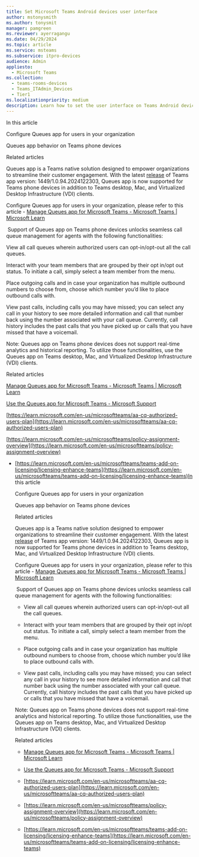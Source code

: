 ```yaml
---
title: Set Microsoft Teams Android devices user interface
author: mstonysmith
ms.author: tonysmit
manager: pamgreen
ms.reviewer: ayerragangu
ms.date: 04/29/2024
ms.topic: article
ms.service: msteams
ms.subservice: itpro-devices
audience: Admin
appliesto: 
  - Microsoft Teams
ms.collection: 
  - teams-rooms-devices
  - Teams_ITAdmin_Devices
  - Tier1
ms.localizationpriority: medium
description: Learn how to set the user interface on Teams Android devices.
---
```


In this article 

Configure Queues app for users in your organization  

Queues app behavior on Teams phone devices  

Related articles  

Queues app is a Teams native solution designed to empower organizations to streamline their customer engagement. With the latest [release](https://support.microsoft.com/en-us/office/what-s-new-in-microsoft-teams-devices-eabf4d81-acdd-4b23-afa1-9ee47bb7c5e2) of Teams app version: 1449/1.0.94.2024122303, Queues app is now supported for Teams phone devices in addition to Teams desktop, Mac, and Virtualized Desktop Infrastructure (VDI) clients. 

Configure Queues app for users in your organization, please refer to this article - [Manage Queues app for Microsoft Teams - Microsoft Teams | Microsoft Learn](/microsoftteams/manage-queues-app) 

 Support of Queues app on Teams phone devices unlocks seamless call queue management for agents with the following functionalities: 

View all call queues wherein authorized users can opt-in/opt-out all the call queues.  

Interact with your team members that are grouped by their opt in/opt out status. To initiate a call, simply select a team member from the menu. 

Place outgoing calls and in case your organization has multiple outbound numbers to choose from, choose which number you’d like to place outbound calls with. 

View past calls, including calls you may have missed; you can select any call in your history to see more detailed information and call that number back using the number associated with your call queue. Currently, call history includes the past calls that you have picked up or calls that you have missed that have a voicemail.   

Note: Queues app on Teams phone devices does not support real-time analytics and historical reporting. To utilize those functionalities, use the Queues app on Teams desktop, Mac, and Virtualized Desktop Infrastructure (VDI) clients.   

Related articles 

[Manage Queues app for Microsoft Teams - Microsoft Teams | Microsoft Learn](/microsoftteams/manage-queues-app) 

[Use the Queues app for Microsoft Teams - Microsoft Support](https://support.microsoft.com/en-us/office/use-the-queues-app-for-microsoft-teams-370ad83e-c2c1-4a9f-8a59-16c98be102e9)  

[https://learn.microsoft.com/en-us/microsoftteams/aa-cq-authorized-users-plan](https://learn.microsoft.com/en-us/microsoftteams/aa-cq-authorized-users-plan)  

[https://learn.microsoft.com/en-us/microsoftteams/policy-assignment-overview](https://learn.microsoft.com/en-us/microsoftteams/policy-assignment-overview)  

- [https://learn.microsoft.com/en-us/microsoftteams/teams-add-on-licensing/licensing-enhance-teams](https://learn.microsoft.com/en-us/microsoftteams/teams-add-on-licensing/licensing-enhance-teams)In this article 

  Configure Queues app for users in your organization  
  
  Queues app behavior on Teams phone devices  
  
  Related articles  
  
  Queues app is a Teams native solution designed to empower organizations to streamline their customer engagement. With the latest [release](https://support.microsoft.com/en-us/office/what-s-new-in-microsoft-teams-devices-eabf4d81-acdd-4b23-afa1-9ee47bb7c5e2) of Teams app version: 1449/1.0.94.2024122303, Queues app is now supported for Teams phone devices in addition to Teams desktop, Mac, and Virtualized Desktop Infrastructure (VDI) clients. 
  
  Configure Queues app for users in your organization, please refer to this article - [Manage Queues app for Microsoft Teams - Microsoft Teams | Microsoft Learn](/microsoftteams/manage-queues-app) 
  
   Support of Queues app on Teams phone devices unlocks seamless call queue management for agents with the following functionalities: 
  
  - View all call queues wherein authorized users can opt-in/opt-out all the call queues.  
  
  - Interact with your team members that are grouped by their opt in/opt out status. To initiate a call, simply select a team member from the menu. 
  
  - Place outgoing calls and in case your organization has multiple outbound numbers to choose from, choose which number you’d like to place outbound calls with. 
  
  - View past calls, including calls you may have missed; you can select any call in your history to see more detailed information and call that number back using the number associated with your call queue. Currently, call history includes the past calls that you have picked up or calls that you have missed that have a voicemail.   
  
  Note: Queues app on Teams phone devices does not support real-time analytics and historical reporting. To utilize those functionalities, use the Queues app on Teams desktop, Mac, and Virtualized Desktop Infrastructure (VDI) clients.   
  
  Related articles 
  
  - [Manage Queues app for Microsoft Teams - Microsoft Teams | Microsoft Learn](/microsoftteams/manage-queues-app) 
  
  - [Use the Queues app for Microsoft Teams - Microsoft Support](https://support.microsoft.com/en-us/office/use-the-queues-app-for-microsoft-teams-370ad83e-c2c1-4a9f-8a59-16c98be102e9)  
  
  - [https://learn.microsoft.com/en-us/microsoftteams/aa-cq-authorized-users-plan](https://learn.microsoft.com/en-us/microsoftteams/aa-cq-authorized-users-plan)  
  
  - [https://learn.microsoft.com/en-us/microsoftteams/policy-assignment-overview](https://learn.microsoft.com/en-us/microsoftteams/policy-assignment-overview)  
  
  - [https://learn.microsoft.com/en-us/microsoftteams/teams-add-on-licensing/licensing-enhance-teams](https://learn.microsoft.com/en-us/microsoftteams/teams-add-on-licensing/licensing-enhance-teams) 
  
